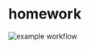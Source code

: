# homework

![example workflow](https://github.com/panasenkop/homework/actions/workflows/main.yml/badge.svg)
